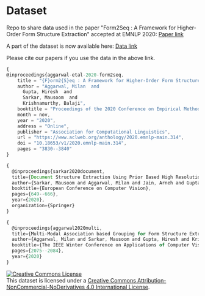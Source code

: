 # Dataset

Repo to share data used in the paper "Form2Seq : A Framework for Higher-Order Form Structure Extraction" accepted at EMNLP 2020:
[Paper link](https://www.aclweb.org/anthology/2020.emnlp-main.314.pdf)

A part of the dataset is now available here: [Data link](https://github.com/forms-data-structures/forms-data)

Please cite our papers if you use the data in the above link.

```js
{
@inproceedings{aggarwal-etal-2020-form2seq,
    title = "{F}orm2{S}eq : A Framework for Higher-Order Form Structure Extraction",
    author = "Aggarwal, Milan  and
      Gupta, Hiresh  and
      Sarkar, Mausoom  and
      Krishnamurthy, Balaji",
    booktitle = "Proceedings of the 2020 Conference on Empirical Methods in Natural Language Processing (EMNLP)",
    month = nov,
    year = "2020",
    address = "Online",
    publisher = "Association for Computational Linguistics",
    url = "https://www.aclweb.org/anthology/2020.emnlp-main.314",
    doi = "10.18653/v1/2020.emnlp-main.314",
    pages = "3830--3840"
}
```

```js
{
  @inproceedings{sarkar2020document,
  title={Document Structure Extraction Using Prior Based High Resolution Hierarchical Semantic Segmentation},
  author={Sarkar, Mausoom and Aggarwal, Milan and Jain, Arneh and Gupta, Hiresh and Krishnamurthy, Balaji},
  booktitle={European Conference on Computer Vision},
  pages={649--666},
  year={2020},
  organization={Springer}
}
```

```js
{
  @inproceedings{aggarwal2020multi,
  title={Multi-Modal Association based Grouping for Form Structure Extraction},
  author={Aggarwal, Milan and Sarkar, Mausoom and Gupta, Hiresh and Krishnamurthy, Balaji},
  booktitle={The IEEE Winter Conference on Applications of Computer Vision},
  pages={2075--2084},
  year={2020}
}
``` 


<a rel="license" href="http://creativecommons.org/licenses/by-nc-nd/4.0/"><img alt="Creative Commons License" style="border-width:0" src="https://i.creativecommons.org/l/by-nc-nd/4.0/88x31.png" /></a><br />This dataset is licensed under a <a rel="license" href="http://creativecommons.org/licenses/by-nc-nd/4.0/">Creative Commons Attribution-NonCommercial-NoDerivatives 4.0 International License</a>.
